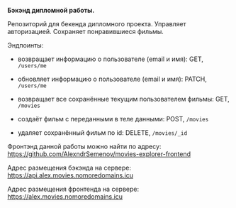 __Бэкэнд дипломной работы.__

Репозиторий для бекенда дипломного проекта. Управляет авторизацией. Сохраняет понравившиеся фильмы.

Эндпоинты:
+ возвращает информацию о пользователе (email и имя):
GET, `/users/me`

+ обновляет информацию о пользователе (email и имя):
PATCH, `/users/me`

+ возвращает все сохранённые текущим пользователем фильмы:
GET, `/movies`

+ создаёт фильм с переданными в теле данными:
POST, `/movies`

+ удаляет сохранённый фильм по id:
DELETE, `/movies/_id`

Фронтэнд данной работы можно найти по адресу: https://github.com/AlexndrSemenov/movies-explorer-frontend

Адрес размещения бэкэнда на сервере: https://api.alex.movies.nomoredomains.icu

Адрес размещения фронтенда на сервере: https://alex.movies.nomoredomains.icu
